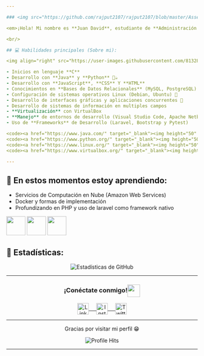 ```yaml
---

### <img src="https://github.com/rajput2107/rajput2107/blob/master/Assets/Hi.gif" width="29px"> ¡Hola Mundo! &nbsp;<img src="https://github.com/rajput2107/rajput2107/blob/master/Assets/Earth.gif" width="24px">

<em>¡Hola! Mi nombre es **Juan David**, estudiante de **Administración de Sistemas Informáticos** en la **Universidad Nacional de Colombia - Sede Manizales (UNAL-MAN)**. 🌟 Amo el mundo de la tecnología, es un campo gigantesco que siempre me motiva a aprender y mejorar. Estoy convencido de que **el conocimiento es poder** 🧠 y que cada día es una nueva oportunidad para crecer y perseverar 🚀.</em>  

<br/>

## 💻 Habilidades principales (Sobre mi):

<img align="right" src="https://user-images.githubusercontent.com/81328619/213875785-400ae517-156b-4aca-a787-bac75d84c393.gif" height="150px"/>

- Inicios en lenguaje **C**
- Desarrollo con **Java** y **Python** 🐍☕
- Desarrollo con **JavaScript**, **CSS** Y **HTML** 
- Conocimientos en **Bases de Datos Relacionales** (MySQL, PostgreSQL) 📊  
- Configuración de sistemas operativos Linux (Debian, Ubuntu) 🐧  
- Desarrollo de interfaces gráficas y aplicaciones concurrentes 🔄
- Desarrollo de sistemas de información en multiples campos  
- **Virtualización** con VirtualBox
- **Manejo** de entornos de desarrollo (Visual Studio Code, Apache Netbeans, etc)📦
- Uso de **Frameworks** de Desarrollo (Laravel, Bootstrap y Pytest) 

<code><a href="https://www.java.com/" target="_blank"><img height="50" src="https://www.vectorlogo.zone/logos/java/java-ar21.svg"></a></code>
<code><a href="https://www.python.org/" target="_blank"><img height="50" src="https://www.vectorlogo.zone/logos/python/python-ar21.svg"></a></code>
<code><a href="https://www.linux.org/" target="_blank"><img height="50" src="https://www.vectorlogo.zone/logos/linux/linux-ar21.svg"></a></code>
<code><a href="https://www.virtualbox.org/" target="_blank"><img height="50" src="https://www.vectorlogo.zone/logos/virtualbox/virtualbox-ar21.svg"></a></code>

---
```


## 🌱 En estos momentos estoy aprendiendo:

- Servicios de Computación en Nube (Amazon Web Services)
- Docker y formas de implementación
- Profundizando en PHP y uso de laravel como framework nativo

<code><a href="https://www.docker.com/" target="_blank"><img height="50" src="https://www.vectorlogo.zone/logos/docker/docker-official.svg"></a></code>
<code><a href="https://aws.amazon.com/es/?nc2=h_lg" target="_blank"><img height="50" src="https://www.vectorlogo.zone/logos/amazon_aws/amazon_aws-ar21.svg"></a></code>
<code><a href="https://laravel.com/" target="_blank"><img height="50" src="https://www.vectorlogo.zone/logos/laravel/laravel-ar21.svg"></a></code>

## 🌟 Estadísticas:

<p align="center">
<img align="center" src="https://github-readme-stats.vercel.app/api?username=Therealdavi836&show_icons=true&theme=radical" alt="Estadísticas de GitHub">
</p>  

---

<div align="center">
  <h3 align="center">¡Conéctate conmigo!<img align="center" src="https://github.com/rajput2107/rajput2107/blob/master/Assets/Handshake.gif" height="33px" /></h3> 
</div>
<p align="center">
 <a href="https://www.linkedin.com/in/juan-david/" target="blank">
  <img align="center" alt="LinkedIn de Juan David" width="30px" src="https://www.vectorlogo.zone/logos/linkedin/linkedin-icon.svg" /> &nbsp; &nbsp;
 </a>
 <a href="https://www.instagram.com/juandavid/" target="blank">
  <img align="center" alt="Instagram de Juan David" width="30px" src="https://www.vectorlogo.zone/logos/instagram/instagram-icon.svg" /> &nbsp; &nbsp;
 </a>
 <a href="https://twitter.com/juandavid" target="blank">
  <img align="center" alt="Twitter de Juan David" width="30px" src="https://www.vectorlogo.zone/logos/x/x-icon.svg" />
 </a>
</p>  

---

<p align="center">Gracias por visitar mi perfil 😁</p>
<p align="center"><img alt="Profile Hits" src="https://hits.seeyoufarm.com/api/count/incr/badge.svg?url=https%3A%2F%2Fgithub.com%2FJuanDavid" /></p>  

---
